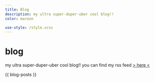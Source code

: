 ```yaml
---
title: Blog
description: my ultra super-duper-uber cool blog!!
color: maroon

use-style: /style.scss
---
```


# blog
my ultra super-duper-uber cool blog!! you can find my rss feed [> here <](https://thinliquid.dev/blog.xml)

<div style="display: flex;flex-direction:column;gap:10px;">
  {{ blog-posts }}
</div>

